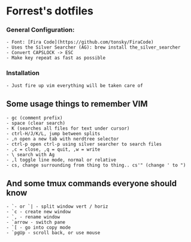 # Forrest's dotfiles

### General Configuration:

    - Font: [Fira Code](https://github.com/tonsky/FiraCode)
    - Uses the Silver Searcher (AG): brew install the_silver_searcher
    - Convert CAPSLOCK -> ESC
    - Make key repeat as fast as possible

### Installation

    - Just fire up vim everything will be taken care of

## Some usage things to remember VIM

    - gc (comment prefix)
    - space (clear search)
    - K (searches all files for text under cursor)
    - ctrl-H/J/K/L, jump between splits 
    - ,n open a new tab with nerdtree selector
    - ctrl-p open ctrl-p using silver searcher to search files
    - ,c = close, ,q = quit, ,w = write
    - \ search with Ag
    - ,l toggle line mode, normal or relative
    - cs, change surrounding from thing to thing.. cs'" (change ' to ")

## And some tmux commands everyone should know

    - `- or `| - split window vert / horiz
    - `c - create new window
    - `, - rename window
    - `arrow - switch pane
    - `[ - go into copy mode
    - `pgUp - scroll back, or use mouse
